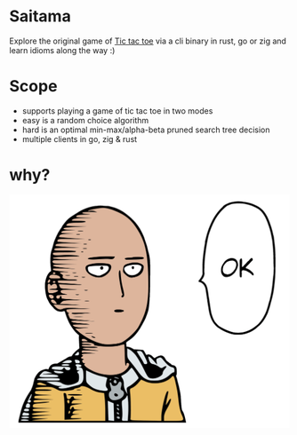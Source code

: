 # Saitama

Explore the original game of [Tic tac toe](https://en.wikipedia.org/wiki/Tic-tac-toe) via a cli binary in rust, go or zig and learn idioms along the way :)

# Scope
- supports playing a game of tic tac toe in two modes
- easy is a random choice algorithm
- hard is an optimal min-max/alpha-beta pruned search tree decision
- multiple clients in go, zig & rust

# why?
![saitama](./saitama.png)
